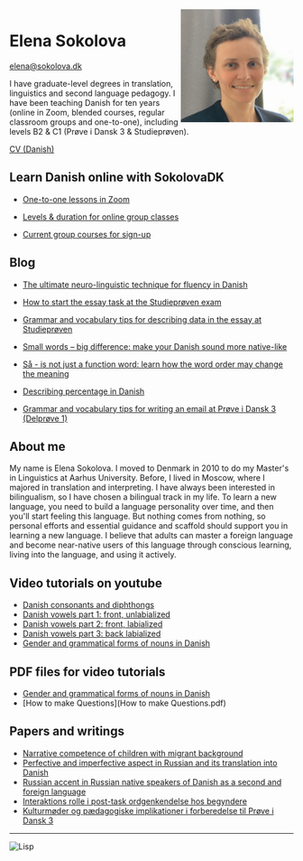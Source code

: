 <img src="elena-sokolova.jpg" alt="Elena Sokolova" style="float:right" width="200" height="200" />

# Elena Sokolova 
[elena@sokolova.dk](mailto:elena@sokolova.dk)<br/>

I have graduate-level degrees in translation, linguistics and second language pedagogy. 
I have been teaching Danish for ten years (online in Zoom, blended courses, regular classroom groups and one-to-one), including levels B2 & C1 (Prøve i Dansk 3 & Studieprøven). 

[CV (Danish)](cv.md) 

<style>
.btn {
  color: white;
  background-color: #2ea44f;
  border-color: rgba(27,31,35,.1);
  box-shadow: 0 0px 0 rgba(27,31,35,.1),inset 0 1px 0 hsla(0,0%,100%,.03);
  position: relative;
  display: inline-block;
  padding: 5px 16px;
  font-size: 14px
  font-weight: 500;
  line-height: 20px;
  white-space: nowrap;
  vertical-align: middle;
  cursor: pointer;
  border: 1px solid;
  border-radius: 6px;
  text-decoration: none;
}
</style>

## Learn Danish online with SokolovaDK
* [One-to-one lessons in Zoom](private-danish-language-lessons-online-in-zoom)

* [Levels & duration for online group classes](online-group-classes-levels-and-schedule)

* [Current group courses for sign-up](current-courses-for-sign-up)


## Blog  

* [The ultimate neuro-linguistic technique for fluency in Danish](the-ultimate-neuro-linguistic-technique-for-fluency-in-Danish)

* [How to start the essay task at the Studieprøven exam](how-to-start-the-essay-task-at-the-studieproeven-exam)
 
* [Grammar and vocabulary tips for describing data in the essay at Studieprøven](grammar-and-vocabulary-tips-for-describing-data-in-the-essay-at-studieprøven)
 
* [Small words – big difference: make your Danish sound more native-like](small-words-big-difference-make-your-danish-sound-more-native-like)
 
* [Så - is not just a function word: learn how the word order may change the meaning](saa-is-not-just-a-function-word.md)
 
* [Describing percentage in Danish](describing-percentage-in-danish.md)
 
* [Grammar and vocabulary tips for writing an email at Prøve i Dansk 3 (Delprøve 1)](grammar-and-vocabulary-tips-for-writing-a-mail-proeve-i-dansk-3-delprøve-1.md)

## About me

My name is Elena Sokolova. I moved to Denmark in 2010 to do my Master's in Linguistics at Aarhus University. Before, I lived in Moscow, where I majored in translation and interpreting. I have always been interested in bilingualism, so I have chosen a bilingual track in my life. To learn a new language, you need to build a language personality over time, and then you'll start feeling this language. But nothing comes from nothing, so personal efforts and essential guidance and scaffold should support you in learning a new language. I believe that adults can master a foreign language and become near-native users of this language through conscious learning, living into the language, and using it actively. 


## Video tutorials on youtube

* [Danish consonants and diphthongs](https://youtu.be/eD3BYwY6jDE)
* [Danish vowels part 1: front, unlabialized](https://youtu.be/gs1maKrlBEw)
* [Danish vowels part 2: front, labialized](https://youtu.be/IG1LCKSYbxI)
* [Danish vowels part 3: back labialized](https://youtu.be/cQX8SRfQ9Z8)
* [Gender and grammatical forms of nouns in Danish](https://www.youtube.com/watch?v=94aFjF9Z6QY)

## PDF files for video tutorials

* [Gender and grammatical forms of nouns in Danish](grammar-nouns.pdf)
* [How to make Questions](How to make Questions.pdf)


## Papers and writings
* [Narrative competence of children with migrant background](./sokolova-2010-narration-in-migrant-children.pdf)
* [Perfective and imperfective aspect in Russian and its translation into Danish](./sokolova-2011-russian-verb-aspect-in-danish.pdf)
* [Russian accent in Russian native speakers of Danish as a second and foreign language](./sokolova-2012-ma-thesis.pdf)
* [Interaktions rolle i post-task ordgenkendelse hos begyndere](sokolova-2013-interaktion-og-tasks-ordtilegnelse.pdf)
* [Kulturmøder og pædagogiske implikationer i forberedelse til Prøve i Dansk 3](./sokolova-2014-dpu-diplomopgave.pdf)

* * * 

![Lisp](./lisp-bunny.png)


